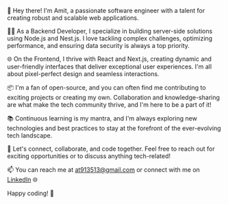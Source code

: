 👋 Hey there! I'm Amit, a passionate software engineer with a talent for creating robust and scalable web applications.

👨‍💻 As a Backend Developer, I specialize in building server-side solutions using Node.js and Nest.js. I love tackling complex challenges, optimizing performance, and ensuring data security is always a top priority.

🌐 On the Frontend, I thrive with React and Next.js, creating dynamic and user-friendly interfaces that deliver exceptional user experiences. I'm all about pixel-perfect design and seamless interactions.

📦 I'm a fan of open-source, and you can often find me contributing to exciting projects or creating my own. Collaboration and knowledge-sharing are what make the tech community thrive, and I'm here to be a part of it!

📚 Continuous learning is my mantra, and I'm always exploring new technologies and best practices to stay at the forefront of the ever-evolving tech landscape.

🤝 Let's connect, collaborate, and code together. Feel free to reach out for exciting opportunities or to discuss anything tech-related!

📫 You can reach me at at913513@gmail.com or connect with me on  <a href='https://linkedin.com/in/amit-r-thakur/' target='_blank'>LinkedIn</a> 🌐

Happy coding! 🚀
